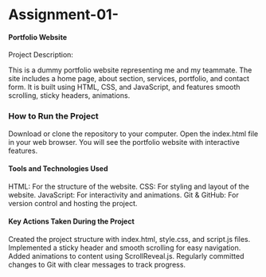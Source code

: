 # Assignment-01-

#### Portfolio Website #######

Project Description:

This is a dummy portfolio website representing me and my teammate. The site includes a home page, about section, services, portfolio, and contact form. It is built using HTML, CSS, and JavaScript, and features smooth scrolling, sticky headers, animations.


### How to Run the Project ####

Download or clone the repository to your computer.
Open the index.html file in your web browser.
You will see the portfolio website with interactive features.



#### Tools and Technologies Used ######

HTML: For the structure of the website.
CSS: For styling and layout of the website.
JavaScript: For interactivity and animations.
Git & GitHub: For version control and hosting the project.


#### Key Actions Taken During the Project ####

Created the project structure with index.html, style.css, and script.js files.
Implemented a sticky header and smooth scrolling for easy navigation.
Added animations to content using ScrollReveal.js.
Regularly committed changes to Git with clear messages to track progress.
